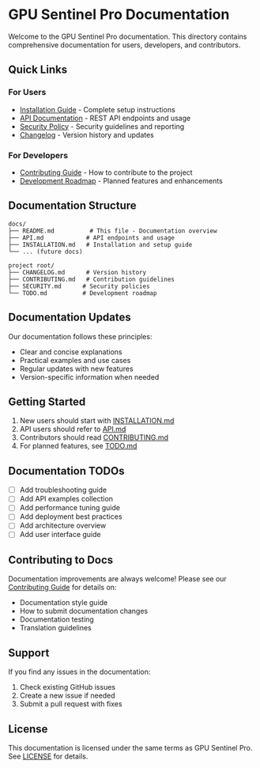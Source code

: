 # GPU Sentinel Pro Documentation

Welcome to the GPU Sentinel Pro documentation. This directory contains comprehensive documentation for users, developers, and contributors.

## Quick Links

### For Users
- [Installation Guide](INSTALLATION.md) - Complete setup instructions
- [API Documentation](API.md) - REST API endpoints and usage
- [Security Policy](../SECURITY.md) - Security guidelines and reporting
- [Changelog](../CHANGELOG.md) - Version history and updates

### For Developers
- [Contributing Guide](../CONTRIBUTING.md) - How to contribute to the project
- [Development Roadmap](../TODO.md) - Planned features and enhancements

## Documentation Structure

```
docs/
├── README.md          # This file - Documentation overview
├── API.md            # API endpoints and usage
├── INSTALLATION.md   # Installation and setup guide
└── ... (future docs)

project root/
├── CHANGELOG.md      # Version history
├── CONTRIBUTING.md   # Contribution guidelines
├── SECURITY.md      # Security policies
└── TODO.md          # Development roadmap
```

## Documentation Updates

Our documentation follows these principles:
- Clear and concise explanations
- Practical examples and use cases
- Regular updates with new features
- Version-specific information when needed

## Getting Started

1. New users should start with [INSTALLATION.md](INSTALLATION.md)
2. API users should refer to [API.md](API.md)
3. Contributors should read [CONTRIBUTING.md](../CONTRIBUTING.md)
4. For planned features, see [TODO.md](../TODO.md)

## Documentation TODOs

- [ ] Add troubleshooting guide
- [ ] Add API examples collection
- [ ] Add performance tuning guide
- [ ] Add deployment best practices
- [ ] Add architecture overview
- [ ] Add user interface guide

## Contributing to Docs

Documentation improvements are always welcome! Please see our [Contributing Guide](../CONTRIBUTING.md) for details on:
- Documentation style guide
- How to submit documentation changes
- Documentation testing
- Translation guidelines

## Support

If you find any issues in the documentation:
1. Check existing GitHub issues
2. Create a new issue if needed
3. Submit a pull request with fixes

## License

This documentation is licensed under the same terms as GPU Sentinel Pro. See [LICENSE](../LICENSE) for details.